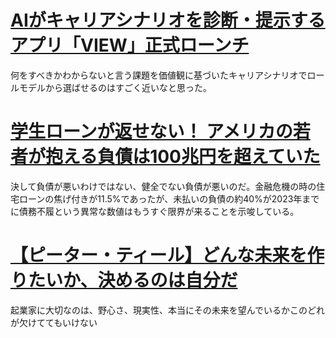 # [AIがキャリアシナリオを診断・提示するアプリ「VIEW」正式ローンチ](https://jp.techcrunch.com/2019/02/27/ai-career-simulation-app-view-launched/)
何をすべきかわからないと言う課題を価値観に基づいたキャリアシナリオでロールモデルから選ばせるのはすごく近いなと思った。

 # [学生ローンが返せない！ アメリカの若者が抱える負債は100兆円を超えていた](https://www.businessinsider.jp/post-186034)
 決して負債が悪いわけではない、健全でない負債が悪いのだ。金融危機の時の住宅ローンの焦げ付きが11.5%であったが、未払いの負債の約40%が2023年までに債務不履という異常な数値はもうすぐ限界が来ることを示唆している。
 
 # [【ピーター・ティール】どんな未来を作りたいか、決めるのは自分だ](https://newspicks.com/news/3572220/body/?ref=index)
 起業家に大切なのは、野心さ、現実性、本当にその未来を望んでいるかこのどれが欠けててもいけない
